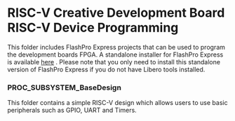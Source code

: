 # RISC-V Creative Development Board RISC-V Device Programming 

This folder includes FlashPro Express projects that can be used to program the development boards FPGA. A standalone installer for FlashPro Express is available [here](https://www.microsemi.com/products/fpga-soc/design-resources/programming/flashpro#software) . Please note that you only need to install this standalone version of FlashPro Express if you do not have Libero tools installed.

### PROC_SUBSYSTEM_BaseDesign
This folder contains a simple RISC-V design which allows users to use basic peripherals such as GPIO, UART and Timers. 

